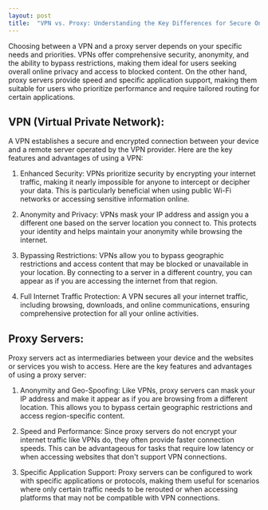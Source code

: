 ```yaml
---
layout: post
title:  "VPN vs. Proxy: Understanding the Key Differences for Secure Online Browsing"
---
```


Choosing between a VPN and a proxy server depends on your specific needs and priorities. VPNs offer comprehensive security, anonymity, and the ability to bypass restrictions, making them ideal for users seeking overall online privacy and access to blocked content. On the other hand, proxy servers provide speed and specific application support, making them suitable for users who prioritize performance and require tailored routing for certain applications.

## VPN (Virtual Private Network):
A VPN establishes a secure and encrypted connection between your device and a remote server operated by the VPN provider. Here are the key features and advantages of using a VPN:

1. Enhanced Security: VPNs prioritize security by encrypting your internet traffic, making it nearly impossible for anyone to intercept or decipher your data. This is particularly beneficial when using public Wi-Fi networks or accessing sensitive information online.

2. Anonymity and Privacy: VPNs mask your IP address and assign you a different one based on the server location you connect to. This protects your identity and helps maintain your anonymity while browsing the internet.

3. Bypassing Restrictions: VPNs allow you to bypass geographic restrictions and access content that may be blocked or unavailable in your location. By connecting to a server in a different country, you can appear as if you are accessing the internet from that region.

4. Full Internet Traffic Protection: A VPN secures all your internet traffic, including browsing, downloads, and online communications, ensuring comprehensive protection for all your online activities.

## Proxy Servers:
Proxy servers act as intermediaries between your device and the websites or services you wish to access. Here are the key features and advantages of using a proxy server:

1. Anonymity and Geo-Spoofing: Like VPNs, proxy servers can mask your IP address and make it appear as if you are browsing from a different location. This allows you to bypass certain geographic restrictions and access region-specific content.

2. Speed and Performance: Since proxy servers do not encrypt your internet traffic like VPNs do, they often provide faster connection speeds. This can be advantageous for tasks that require low latency or when accessing websites that don't support VPN connections.

3. Specific Application Support: Proxy servers can be configured to work with specific applications or protocols, making them useful for scenarios where only certain traffic needs to be rerouted or when accessing platforms that may not be compatible with VPN connections.